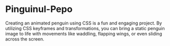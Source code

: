 # Pinguinul-Pepo
Creating an animated penguin using CSS is a fun and engaging project. By utilizing CSS keyframes and transformations, you can bring a static penguin image to life with movements like waddling, flapping wings, or even sliding across the screen.
